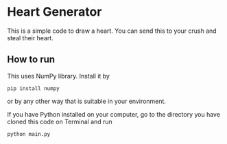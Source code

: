 # Heart Generator
This is a simple code to draw a heart. You can send this to your crush and steal their heart.

## How to run
This uses NumPy library. Install it by
```
pip install numpy
```
or by any other way that is suitable in your environment.

If you have Python installed on your computer, go to the directory you have cloned this code on Terminal and run
```
python main.py
```
